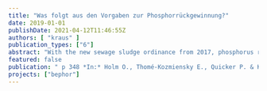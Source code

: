 ```yaml
---
title: "Was folgt aus den Vorgaben zur Phosphorrückgewinnung?"
date: 2019-01-01
publishDate: 2021-04-12T11:46:55Z
authors: [ "kraus" ]
publication_types: ["6"]
abstract: "With the new sewage sludge ordinance from 2017, phosphorus recovery becomes obligatory for large sewage treatment plant operators. Within the last year, the interpretation of this ordinance due to the exact wording has changed. As an example, a process aiming to recover phosphorus within the sewage treatment plant from waste water or sludge before the sludge is legally understood as waste. Therefore, a benchmark of 20 g Phosphorus (P)/kg dry matter (DM) is foreseen. However, this benchmark is an obstacle to increasing energy efficiency and sludge reduction, since carbon and dry matter is transferred into biogas in anaerobic digestion. Normally, raw sludge has a phosphorus content around 20 g P/kg DM, while digested sludge has a phosphorus content of about 35 g P/kg DM. The paper shows estimations of different full-scale combinations targeting phosphorus and advanced energy recovery and the resulting phosphorus content in sewage sludge per kg DM. Furthermore, this paper discusses the legal framework regarding phosphorus recovery from ash based on the sewage sludge ordinance, the national fertilizer regulation, the European Union fertilizing product regulation and the European Union feed/fodder regulation. The author concludes, that the legal framework is not explained properly to sewage treatment plant operators, which leads to confusions. Several questionable paragraphs and their wording should be addressed in future regulation amendments. Finally, there should be a regulatory need to establish phosphorus recovery from demand side (fertilizer industry, farmers) and not only from supplier side (sewage treatment plants). Because otherwise products must be produced, whereby no actual market for these products is established."
featured: false
publication: " p 348 *In:* Holm O., Thomé-Kozmiensky E., Quicker P. & Kopp-Assenmacher S. [eds.], Verwertung von Klärschlamm 2. Thomé-Kozmiensky Verlag GmbH. Berlin"
projects: ["bephor"]
---
```


